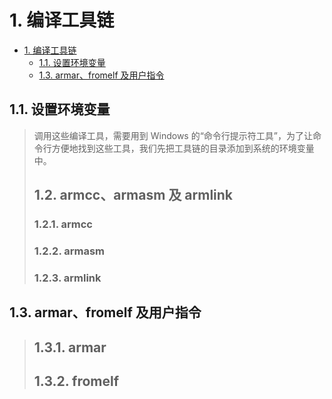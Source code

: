 # 1. 编译工具链

- [1. 编译工具链](#1-编译工具链)
  - [1.1. 设置环境变量](#11-设置环境变量)
  - [1.3. armar、fromelf 及用户指令](#13-armarfromelf-及用户指令)

## 1.1. 设置环境变量
> 调用这些编译工具，需要用到 Windows 的“命令行提示符工具”，为了让命令行方便地找到这些工具，我们先把工具链的目录添加到系统的环境变量中。
>
> ## 1.2. armcc、armasm 及 armlink
> ### 1.2.1. armcc
>
> ### 1.2.2. armasm
>
> ### 1.2.3. armlink
>

## 1.3. armar、fromelf 及用户指令
>
> ## 1.3.1. armar
>
>
> ## 1.3.2. fromelf
>